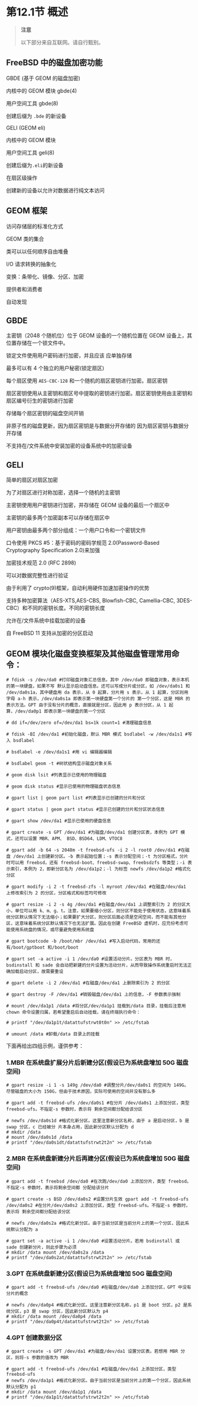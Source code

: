 # 第12.1节 概述

> **注意**
>
> 以下部分来自互联网。请自行甄别。

## FreeBSD 中的磁盘加密功能

GBDE (基于 GEOM 的磁盘加密)

内核中的 GEOM 模块 gbde(4)

用户空间工具 gbde(8)

创建后缀为 `.bde` 的新设备

GELI (GEOM eli)

内核中的 GEOM 模块

用户空间工具 geli(8)

创建后缀为`.eli`的新设备

在扇区级操作

创建新的设备以允许对数据进行纯文本访问

## GEOM 框架

访问存储层的标准化方式

GEOM 类的集合

类可以以任何顺序自由堆叠

I/O 请求转换的抽象化

变换：条带化、镜像、分区、加密

提供者和消费者

自动发现

## GBDE

主密钥（2048 个随机位）位于 GEOM 设备的一个随机位置在 GEOM 设备上，其位置存储在一个锁文件中。

锁定文件使用用户密码进行加密，并且应该 应单独存储

最多可以有 4 个独立的用户秘密(锁定扇区)

每个扇区使用 `AES-CBC-128` 和一个随机的扇区密钥进行加密。扇区密钥

扇区密钥使用从主密钥和扇区号中提取的密钥进行加密。扇区密钥使用由主密钥和扇区编号衍生的密钥进行加密

存储每个扇区密钥的磁盘空间开销

非原子性的磁盘更新，因为扇区密钥是与数据分开存储的 因为扇区密钥与数据分开存储

不支持在/文件系统中安装加密的设备系统中的加密设备

## GELI

简单的扇区对扇区加密

为了对扇区进行对称加密，选择一个随机的主密钥

主密钥使用用户密钥进行加密，并存储在 GEOM 设备的最后一个扇区中

主密钥的最多两个加密副本可以存储在扇区中

用户密钥由最多两个部分组成：一个用户口令和一个密钥文件

口令使用 PKCS #5：基于密码的密码学规范 2.0(Password-Based Cryptography Specification 2.0)来加强

加密技术规范 2.0 (RFC 2898)

可以对数据完整性进行验证

由于利用了 crypto(9)框架，自动利用硬件加速加密操作的优势

支持多种加密算法（AES-XTS,AES-CBS, Blowfish-CBC, Camellia-CBC, 3DES-CBC）和不同的密钥长度。不同的密钥长度

允许在/文件系统中挂载加密的设备

自 FreeBSD 11 支持从加密的分区启动

## GEOM 模块化磁盘变换框架及其他磁盘管理常用命令：

```
# fdisk -s /dev/da0 #打印磁盘对象汇总信息。其中 /dev/da0 即磁盘对象，表示本机的第一块硬盘，如果不写 默认显示启动盘信息。还可以写成分片或分区，如 /dev/da0s1 和 /dev/da0s1a，其中硬盘用 da 表示，从 0 起算，分片用 s 表示，从 1 起算，分区则用字母 a-h 表示，/dev/da0s1a 即表示第一块硬盘第一个分片的 第一个分区，这是 MBR 的表示方法。GPT 由于没有分片的概念，直接就是分区，因此用 p 表示分区，从 1 起算，/dev/da0p1 即表示第一块硬盘的第一个分区 

# dd if=/dev/zero of=/dev/da1 bs=1k count=1 #清理磁盘信息 

# fdisk -BI /dev/da1 #初始化磁盘，默认 MBR 模式 bsdlabel -w /dev/da1s1 #写入 bsdlabel 

# bsdlabel -e /dev/da1s1 #用 vi 编辑器编辑 

# bsdlabel geom -t #树状结构显示磁盘对象关系

# geom disk lsit #列表显示已使用的物理磁盘 

# geom disk status #显示已使用的物理磁盘状态信息 

# gpart list | geom part list #列表显示已创建的分片和分区 

# gpart status | geom part status #显示已创建的分片和分区状态信息 

# gpart show /dev/da1 #显示已使用的硬盘信息 

# gpart create -s GPT /dev/da1 #为磁盘/dev/da1 创建分区表，本例为 GPT 模式，还可以设置 MBR、APM、 BSD、BSD64、LDM、VTOC8 

# gpart add -b 64 -s 2048m -t freebsd-ufs -i 2 -l root0 /dev/da1 #在磁盘 /dev/da1 上创建新分区。-b 表示起始位置；-s 表示分配空间；-t 为分区格式，分片时可以用 freebsd，还有 freebsd-boot、freebsd-swap、freebsdzfs 等类型；-i 表示索引，本例为 2，即新分区名为 /dev/da1p2；-l 为标签 newfs /dev/da1p2 #格式化分区 

# gpart modify -i 2 -t freebsd-zfs -l myroot /dev/da1 #在磁盘/dev/da1 上修改索引为 2 的分区，分区格式和标签均可修改 

# gpart resize -i 2 -s 4g /dev/da1 #在磁盘/dev/da1 上调整索引为 2 的分区大小，单位可以用 k、m、g、t。注意，如果要缩小分区，则分区不能处于使用状态，这意味着系统分区默认情况下无法缩小；如果要扩大分区，则分区后面必须是空闲空间，而不能有其他分区，这意味着系统分区默认情况下也无法扩展。因此在创建 FreeBSD 虚机时，应充份考虑可能使用系统盘的情况，或尽量避免使用系统盘 

# gpart bootcode -b /boot/mbr /dev/da1 #写入启动代码，常用的还有/boot/gptboot 和/boot/boot 

# gpart set -a active -i 1 /dev/da0 #设置活动分片。分区表为 MBR 时，bsdinstall 和 sade 会自动把新建的分片设置为活动分片，从而导致操作系统重启时无法正确加载启动分区，故需要重设 

# gpart delete -i 2 /dev/da1 #在磁盘/dev/da1 上删除索引为 2 的分区 

# gpart destroy -F /dev/da1 #销毁磁盘/dev/da1 上的信息，-F 参数表示强制 

# mount /dev/da1p1 /data #将分区/dev/da1p1 挂载到/data 目录，挂载后注意用 chown 命令设置归属，若希望重启后自动挂载，请在终端执行命令：

# printf "/dev/da1p1t/datattufstrwt0t0n" >> /etc/fstab 

# umount /data #卸载/data 目录上的挂载 
```

下面再给出四组示例，谨供参考：


### 1.MBR 在系统盘扩展分片后新建分区(假设已为系统盘增加 50G 磁盘空间) 

```
# gpart resize -i 1 -s 149g /dev/da0 #调整分片/dev/da0s1 的空间为 149G。尽管磁盘的大小为 150G，但由于技术原因，实际可使用的空间并没有那么多 

# gpart add -t freebsd-ufs /dev/da0s1 #在分片 /dev/da0s1 上添加分区，类型 freebsd-ufs。不指定-s 参数时，表示将 剩余空间都分配给该分区 

# newfs /dev/da0s1d #格式化新分区。这里注意新分区名称，由于 a 是启动分区，b 是 swap 分区，c 已经被分 片本身占用，因此新分区默认分配为 d 
# mkdir /data 
# mount /dev/da0s1d /data 
# printf "/dev/da0s1dt/datattufstrwt2t2n" >> /etc/fstab
```

### 2.MBR 在系统盘新建分片后再建分区(假设已为系统盘增加 50G 磁盘空间) 

```
# gpart add -t freebsd /dev/da0 #在次跑/dev/da0 上添加分片，类型 freebsd。不指定-s 参数时，表示将剩余空间都 分配给该分片 

# gpart create -s BSD /dev/da0s2 #设置分片生效 gpart add -t freebsd-ufs /dev/da0s2 #在分片/dev/da0s2 上添加分区，类型 freebsd-ufs。不指定-s 参数时，表示将 剩余空间都分配给该分区 

# newfs /dev/da0s2a #格式化新分区。由于当前分区是当前分片上的第一个分区，因此系统默认分配为 a 

# gpart set -a active -i 1 /dev/da0 #设置活动分片。若用 bsdinstall 或 sade 创建新分片，则此步骤为必须 
# mkdir /data mount /dev/da0s2a /data 
# printf "/dev/da0s2at/datattufstrwt2t2n" >> /etc/fstab
```


### 3.GPT 在系统盘新建分区(假设已为系统盘增加 50G 磁盘空间) 

```
# gpart add -t freebsd-ufs /dev/da0 #在磁盘/dev/da0 上添加分区，GPT 中没有分片的概念 

# newfs /dev/da0p4 #格式化新分区。这里注意新分区名称，p1 是 boot 分区，p2 是系统分区，p3 是 swap 分区，因此新分区默认为 p4 
# mkdir /data mount /dev/da0p4 /data 
# printf "/dev/da0p4t/datattufstrwt2t2n" >> /etc/fstab 
```


### 4.GPT 创建数据分区 

```
# gpart create -s GPT /dev/da1 #为磁盘/dev/da1 设置分区表。若想用 MBR 分区，则将-s 参数的值改为 MBR 

# gpart add -t freebsd-ufs /dev/da1 #在磁盘/dev/da1 上添加分区，类型 freebsd-ufs 
# newfs /dev/da1p1 #格式化新分区。由于当前分区是当前分片上的第一个分区，因此系统默认分配为 p1 
# mkdir /data mount /dev/da1p1 /data 
# printf "/dev/da1p1t/datattufstrwt2t2n" >> /etc/fstab
```
